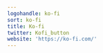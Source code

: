 ```yaml
---
logohandle: ko-fi
sort: ko-fi
title: Ko-fi
twitter: Kofi_button
website: 'https://ko-fi.com/'
---
```

